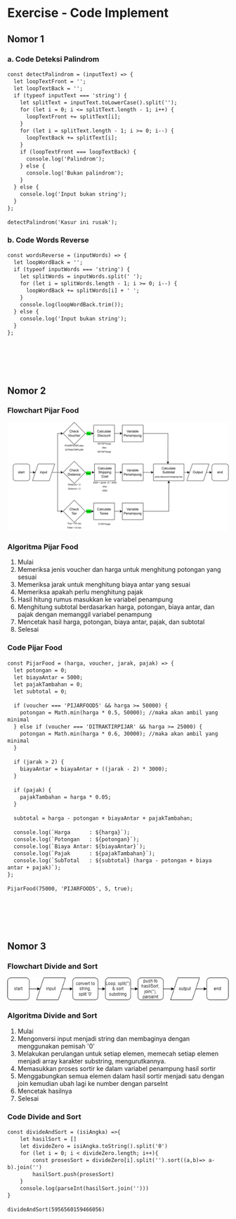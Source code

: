 # Exercise - Code Implement
## Nomor 1
### a. Code Deteksi Palindrom

```
const detectPalindrom = (inputText) => {
  let loopTextFront = '';
  let loopTextBack = '';
  if (typeof inputText === 'string') {
    let splitText = inputText.toLowerCase().split('');
    for (let i = 0; i <= splitText.length - 1; i++) {
      loopTextFront += splitText[i];
    }
    for (let i = splitText.length - 1; i >= 0; i--) {
      loopTextBack += splitText[i];
    }
    if (loopTextFront === loopTextBack) {
      console.log('Palindrom');
    } else {
      console.log('Bukan palindrom');
    }
  } else {
    console.log('Input bukan string');
  }
};

detectPalindrom('Kasur ini rusak');
```

### b. Code Words Reverse

```
const wordsReverse = (inputWords) => {
  let loopWordBack = '';
  if (typeof inputWords === 'string') {
    let splitWords = inputWords.split(' ');
    for (let i = splitWords.length - 1; i >= 0; i--) {
      loopWordBack += splitWords[i] + ' ';
    }
    console.log(loopWordBack.trim());
  } else {
    console.log('Input bukan string');
  }
};
```
<br>
<br>
<br>
<br>

## Nomor 2
### Flowchart Pijar Food
<img src="./assets/2js.png" alt="" style="width: 600px">

### Algoritma Pijar Food
<ol>
    <li>Mulai</li>
    <li>Memeriksa jenis voucher dan harga untuk menghitung potongan yang sesuai</li>
    <li>Memeriksa jarak untuk menghitung biaya antar yang sesuai</li>
    <li>Memeriksa apakah perlu menghitung pajak</li>
    <li>Hasil hitung rumus masukkan ke variabel penampung</li>
    <li>Menghitung subtotal berdasarkan harga, potongan, biaya antar, dan pajak dengan memanggil variabel penampung</li>
    <li>Mencetak hasil harga, potongan, biaya antar, pajak, dan subtotal</li>
    <li>Selesai</li>
</ol>

### Code Pijar Food

```
const PijarFood = (harga, voucher, jarak, pajak) => {
  let potongan = 0;
  let biayaAntar = 5000;
  let pajakTambahan = 0;
  let subtotal = 0;

  if (voucher === 'PIJARFOOD5' && harga >= 50000) {
    potongan = Math.min(harga * 0.5, 50000); //maka akan ambil yang minimal
  } else if (voucher === 'DITRAKTIRPIJAR' && harga >= 25000) {
    potongan = Math.min(harga * 0.6, 30000); //maka akan ambil yang minimal
  }

  if (jarak > 2) {
    biayaAntar = biayaAntar + ((jarak - 2) * 3000);
  } 

  if (pajak) {
    pajakTambahan = harga * 0.05;
  }

  subtotal = harga - potongan + biayaAntar + pajakTambahan;

  console.log(`Harga      : ${harga}`);
  console.log(`Potongan   : ${potongan}`);
  console.log(`Biaya Antar: ${biayaAntar}`);
  console.log(`Pajak      : ${pajakTambahan}`);
  console.log(`SubTotal   : ${subtotal} (harga - potongan + biaya antar + pajak)`);
};

PijarFood(75000, 'PIJARFOOD5', 5, true);
```

<br>
<br>
<br>
<br>

## Nomor 3
### Flowchart Divide and Sort
<img src="./assets/3js.png" alt="" style="width: 600px;">

### Algoritma Divide and Sort
<ol>
    <li>Mulai</li>
    <li>Mengonversi input menjadi string dan membaginya dengan menggunakan pemisah '0'</li>
    <li>Melakukan perulangan untuk setiap elemen, memecah setiap elemen menjadi array karakter substring, mengurutkannya.</li>
    <li>Memasukkan proses sortir ke dalam variabel penampung hasil sortir</li>
    <li>Menggabungkan semua elemen dalam hasil sortir menjadi satu dengan join kemudian ubah lagi ke number dengan parseInt</li>
    <li>Mencetak hasilnya</li>
    <li>Selesai</li>
</ol>

### Code Divide and Sort

```
const divideAndSort = (isiAngka) =>{
    let hasilSort = []
    let divideZero = isiAngka.toString().split('0')
    for (let i = 0; i < divideZero.length; i++){
        const prosesSort = divideZero[i].split('').sort((a,b)=> a-b).join('')
        hasilSort.push(prosesSort)
    }
    console.log(parseInt(hasilSort.join('')))
}

divideAndSort(5956560159466056)
```